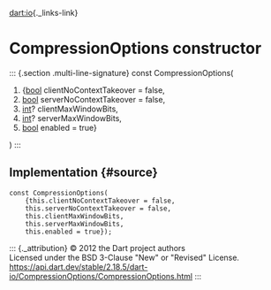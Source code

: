 [dart:io](../../dart-io/dart-io-library){._links-link}

CompressionOptions constructor
==============================

::: {.section .multi-line-signature}
const CompressionOptions(

1.  {[bool](../../dart-core/bool-class) clientNoContextTakeover = false,
2.  [bool](../../dart-core/bool-class) serverNoContextTakeover = false,
3.  [int](../../dart-core/int-class)? clientMaxWindowBits,
4.  [int](../../dart-core/int-class)? serverMaxWindowBits,
5.  [bool](../../dart-core/bool-class) enabled = true}

)
:::

Implementation {#source}
--------------

``` {.language-dart data-language="dart"}
const CompressionOptions(
    {this.clientNoContextTakeover = false,
    this.serverNoContextTakeover = false,
    this.clientMaxWindowBits,
    this.serverMaxWindowBits,
    this.enabled = true});
```

::: {._attribution}
© 2012 the Dart project authors\
Licensed under the BSD 3-Clause \"New\" or \"Revised\" License.\
<https://api.dart.dev/stable/2.18.5/dart-io/CompressionOptions/CompressionOptions.html>
:::
